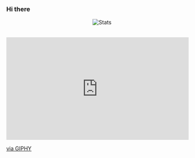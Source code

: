 ### Hi there

<p align="center">
<img src="https://github-readme-stats.vercel.app/api?username=Luck0101&show_icons=true&theme=shades-of-purple&bg_color=1C00ff00&hide_border=true" alt="Stats"/>
</p>
<br />


<iframe src="https://giphy.com/embed/HxZ3prK9hIDsc" width="480" height="269" frameBorder="0" class="giphy-embed" allowFullScreen></iframe><p><a href="https://giphy.com/gifs/halloween-skeleton-gif-HxZ3prK9hIDsc">via GIPHY</a></p>
